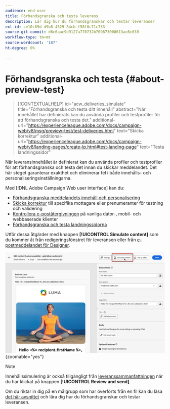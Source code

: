 ```yaml
---
audience: end-user
title: Förhandsgranska och testa leverans
description: Lär dig hur du förhandsgranskar och testar leveranser
exl-id: ce10c89d-d9b8-4529-84cb-f58f8c71c733
source-git-commit: d6c6aac9d9127a770732b709873008613ae8c639
workflow-type: tm+mt
source-wordcount: '187'
ht-degree: 0%

---
```


# Förhandsgranska och testa {#about-preview-test}

>[!CONTEXTUALHELP]
>id="acw_deliveries_simulate"
>title="Förhandsgranska och testa ditt innehåll"
>abstract="När innehållet har definierats kan du använda profiler och testprofiler för att förhandsgranska och testa det."
>additional-url="https://experienceleague.adobe.com/docs/campaign-web/v8/msg/preview-test/test-deliveries.html" text="Skicka korrektur"
>additional-url="https://experienceleague.adobe.com/docs/campaign-web/v8/landing-pages/create-lp.html#test-landing-page" text="Testa landningssidor"

När leveransinnehållet är definierat kan du använda profiler och testprofiler för att förhandsgranska och testa det innan du skickar meddelandet. Det här steget garanterar exakthet och eliminerar fel i både innehålls- och personaliseringsinställningarna.

Med [!DNL Adobe Campaign Web user interface] kan du:

* [Förhandsgranska meddelandets innehåll och personalisering](preview-content.md)
* [Skicka korrektur](test-deliveries.md) till specifika mottagare eller prenumeranter för testning och validering
* [Kontrollera e-poståtergivningen](email-rendering.md) på vanliga dator-, mobil- och webbaserade klienter
* [Förhandsgranska och testa landningssidorna](../landing-pages/create-lp.md#test-landing-page)

Utför dessa åtgärder med knappen **[!UICONTROL Simulate content]** som du kommer åt från redigeringsfönstret för leveransen eller från [e-postmeddelandet för Designer](../email/get-started-email-designer.md).

![Simulera innehållsknappen på skärmen Redigera innehåll i leveransen](assets/simulate-button.png){zoomable="yes"}

>[!NOTE]
>
>Innehållssimulering är också tillgängligt från [leveranssammanfattningen](../monitor/prepare-send.md) när du har klickat på knappen **[!UICONTROL Review and send]**.
>
>Om du riktar in dig på en målgrupp som har överförts från en fil kan du läsa [det här avsnittet](../audience/file-audience.md#preview--test-your-email-test) och lära dig hur du förhandsgranskar och testar leveransen.